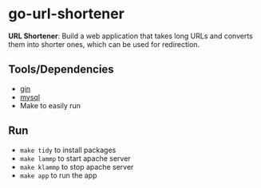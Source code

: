 # go-url-shortener

**URL Shortener**: Build a web application that takes long URLs and converts them into shorter ones, which can be used for redirection.

## Tools/Dependencies

- [gin](github.com/gin-gonic/gin)
- [mysql](github.com/go-sql-driver/mysql)
- Make to easily run

## Run

- `make tidy` to install packages
- `make lammp` to start apache server
- `make klammp` to stop apache server
- `make app` to run the app
